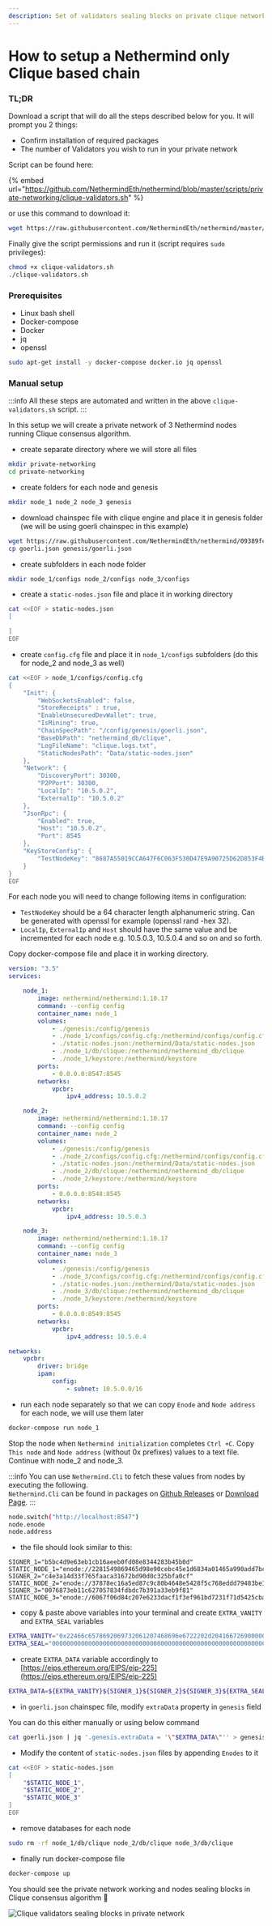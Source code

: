 ```yaml
---
description: Set of validators sealing blocks on private clique network
---
```


# How to setup a Nethermind only Clique based chain

### TL;DR

Download a script that will do all the steps described below for you. It will prompt you 2 things:&#x20;

* Confirm installation of required packages
* The number of Validators you wish to run in your private network

Script can be found here:

{% embed url="https://github.com/NethermindEth/nethermind/blob/master/scripts/private-networking/clique-validators.sh" %}

or use this command to download it:

```bash
wget https://raw.githubusercontent.com/NethermindEth/nethermind/master/scripts/private-networking/clique-validators.sh
```

Finally give the script permissions and run it (script requires `sudo` privileges):

```bash
chmod +x clique-validators.sh
./clique-validators.sh
```

### Prerequisites

* Linux bash shell
* Docker-compose
* Docker
* jq
* openssl

```bash
sudo apt-get install -y docker-compose docker.io jq openssl
```

### Manual setup

:::info
All these steps are automated and written in the above `clique-validators.sh` script.
:::

In this setup we will create a private network of 3 Nethermind nodes running Clique consensus algorithm.

* create separate directory where we will store all files

```bash
mkdir private-networking
cd private-networking
```

* create folders for each node and genesis

```bash
mkdir node_1 node_2 node_3 genesis
```

* download chainspec file with clique engine and place it in genesis folder (we will be using goerli chainspec in this example)

```bash
wget https://raw.githubusercontent.com/NethermindEth/nethermind/09389fc28b37605acc5eaed764d3e973969fe319/src/Nethermind/Chains/goerli.json
cp goerli.json genesis/goerli.json
```

* create subfolders in each node folder

```bash
mkdir node_1/configs node_2/configs node_3/configs
```

* create a `static-nodes.json` file and place it in working directory

```bash
cat <<EOF > static-nodes.json
[

]
EOF
```

* create `config.cfg` file and place it in `node_1/configs` subfolders (do this for node\_2 and node\_3 as well)

```bash
cat <<EOF > node_1/configs/config.cfg
{
    "Init": {
        "WebSocketsEnabled": false,
        "StoreReceipts" : true,
        "EnableUnsecuredDevWallet": true,
        "IsMining": true,
        "ChainSpecPath": "/config/genesis/goerli.json",
        "BaseDbPath": "nethermind_db/clique",
        "LogFileName": "clique.logs.txt",
        "StaticNodesPath": "Data/static-nodes.json"
    },
    "Network": {
        "DiscoveryPort": 30300,
        "P2PPort": 30300,
        "LocalIp": "10.5.0.2",
        "ExternalIp": "10.5.0.2"
    },
    "JsonRpc": {
        "Enabled": true,
        "Host": "10.5.0.2",
        "Port": 8545
    },
    "KeyStoreConfig": {
        "TestNodeKey": "8687A55019CCA647F6C063F530D47E9A90725D62D853F4B973E589DB24CA9305"
    }
}
EOF
```

For each node you will need to change following items in configuration:

* `TestNodeKey` should be a 64 character length alphanumeric string. Can be generated with openssl for example (openssl rand -hex 32).
* `LocalIp`, `ExternalIp` and `Host` should have the same value and be incremented for each node e.g. 10.5.0.3, 10.5.0.4 and so on and so forth.

Copy docker-compose file and place it in working directory.

```yaml
version: "3.5"
services:

    node_1:
        image: nethermind/nethermind:1.10.17
        command: --config config
        container_name: node_1
        volumes:
            - ./genesis:/config/genesis
            - ./node_1/configs/config.cfg:/nethermind/configs/config.cfg
            - ./static-nodes.json:/nethermind/Data/static-nodes.json
            - ./node_1/db/clique:/nethermind/nethermind_db/clique
            - ./node_1/keystore:/nethermind/keystore
        ports:
            - 0.0.0.0:8547:8545
        networks:
            vpcbr:
                ipv4_address: 10.5.0.2

    node_2:
        image: nethermind/nethermind:1.10.17
        command: --config config
        container_name: node_2
        volumes:
            - ./genesis:/config/genesis
            - ./node_2/configs/config.cfg:/nethermind/configs/config.cfg
            - ./static-nodes.json:/nethermind/Data/static-nodes.json
            - ./node_2/db/clique:/nethermind/nethermind_db/clique
            - ./node_2/keystore:/nethermind/keystore
        ports:
            - 0.0.0.0:8548:8545
        networks:
            vpcbr:
                ipv4_address: 10.5.0.3

    node_3:
        image: nethermind/nethermind:1.10.17
        command: --config config
        container_name: node_3
        volumes:
            - ./genesis:/config/genesis
            - ./node_3/configs/config.cfg:/nethermind/configs/config.cfg
            - ./static-nodes.json:/nethermind/Data/static-nodes.json
            - ./node_3/db/clique:/nethermind/nethermind_db/clique
            - ./node_3/keystore:/nethermind/keystore
        ports:
            - 0.0.0.0:8549:8545
        networks:
            vpcbr:
                ipv4_address: 10.5.0.4

networks:
    vpcbr:
        driver: bridge
        ipam:
            config:
                - subnet: 10.5.0.0/16
```

* run each node separately so that we can copy `Enode` and `Node address` for each node, we will use them later

```bash
docker-compose run node_1
```

Stop the node when `Nethermind initialization` completes `Ctrl +C`. Copy `This node` and `Node address` (without 0x prefixes) values to a text file. Continue with node\_2 and node\_3.

:::info
You can use `Nethermind.Cli` to fetch these values from nodes by executing the following.\
`Nethermind.Cli` can be found in packages on [Github Releases](https://github.com/NethermindEth/nethermind/releases) or [Download Page](http://downloads.nethermind.io/).
:::

```bash
node.switch("http://localhost:8547")
node.enode
node.address
```

* the file should look similar to this:

```
SIGNER_1="b5bc4d9e63eb1cb16aeeb0fd08e8344283b45b0d"
STATIC_NODE_1="enode://2281549869465d98e90cebc45e1d6834a01465a990add7bcf07a49287e7e66b50ca27f9c70a46190cef7ad746dd5d5b6b9dfee0c9954104c8e9bd0d42758ec58@10.5.0.2:30300"
SIGNER_2="c4e3a14d33f765faaca31672bd90d0c325bfa0cf"
STATIC_NODE_2="enode://37878ec16a5ed87c9c80b4648e5428f5c768eddd79483be118319c49d11c4e535dac328b5216696cefe0792b7b64adc4de3aeb377550651e982590e62e5a500e@10.5.0.3:30300"
SIGNER_3="0076873eb11c627057834fdbdc7b391a33eb9f81"
STATIC_NODE_3="enode://6067f06d84c207e6233dacf1f3ef961bd7231f71d5425cbaf843cf19cfd5f7e13b024d234e4e5f6175bdb37c0bbccd14488b481b2280efb66d0631a20ae13ea3@10.5.0.4:30300"
```

* copy & paste above variables into your terminal and create `EXTRA_VANITY` and `EXTRA_SEAL` variables

```bash
EXTRA_VANITY="0x22466c6578692069732061207468696e6722202d204166726900000000000000"
EXTRA_SEAL="0000000000000000000000000000000000000000000000000000000000000000000000000000000000000000000000000000000000000000000000000000000000"
```

* create `EXTRA_DATA` variable accordingly to [https://eips.ethereum.org/EIPS/eip-225](https://eips.ethereum.org/EIPS/eip-225)

```bash
EXTRA_DATA=${EXTRA_VANITY}${SIGNER_1}${SIGNER_2}${SIGNER_3}${EXTRA_SEAL}
```

* in `goerli.json` chainspec file, modify `extraData` property in `genesis` field

You can do this either manually or using below command

```bash
cat goerli.json | jq '.genesis.extraData = '\"$EXTRA_DATA\"'' > genesis/goerli.json
```

* Modify the content of `static-nodes.json` files by appending `Enodes` to it

```bash
cat <<EOF > static-nodes.json
[
    "$STATIC_NODE_1",
    "$STATIC_NODE_2",
    "$STATIC_NODE_3"
]
EOF
```

* remove databases for each node

```bash
sudo rm -rf node_1/db/clique node_2/db/clique node_3/db/clique
```

* finally run docker-compose file

```bash
docker-compose up
```

You should see the private network working and nodes sealing blocks in Clique consensus algorithm :tada:&#x20;

![Clique validators sealing blocks in private network](</img/image(8).png>)

